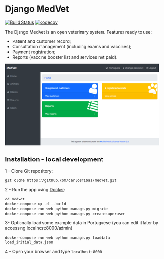 # Django MedVet

[![Build Status](https://travis-ci.org/carlosribas/medvet.svg?branch=master)](https://travis-ci.org/carlosribas/medvet)
[![codecov](https://codecov.io/gh/carlosribas/medvet/branch/master/graph/badge.svg)](https://codecov.io/gh/carlosribas/medvet)

The Django MedVet is an open veterinary system. Features ready to use:

- Patient and customer record;
- Consultation management (including exams and vaccines);
- Payment registration;
- Reports (vaccine booster list and services not paid).

![Image of the MedVet system home page](static/img/home_page.png)

## Installation - local development

1 - Clone Git repository:

  ```
  git clone https://github.com/carlosribas/medvet.git
  ```

2 - Run the app using [Docker](https://www.docker.com):

  ```
  cd medvet
  docker-compose up -d --build
  docker-compose run web python manage.py migrate
  docker-compose run web python manage.py createsuperuser
  ```

3- Optionally load some example data in Portuguese (you can edit it later by accessing localhost:8000/admin)
  ```
  docker-compose run web python manage.py loaddata load_initial_data.json
  ```

4 - Open your browser and type ```localhost:8000```